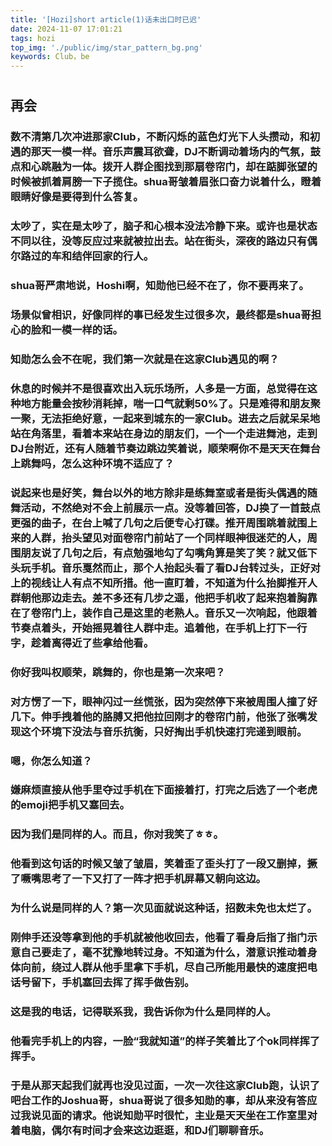 ```yaml
---
title: '[Hozi]short article(1)话未出口时已迟'
date: 2024-11-07 17:01:21
tags: hozi
top_img: './public/img/star_pattern_bg.png'
keywords: Club，be
---
```


# 
## 再会


### 数不清第几次冲进那家Club，不断闪烁的蓝色灯光下人头攒动，和初遇的那天一模一样。音乐声震耳欲聋，DJ不断调动着场内的气氛，鼓点和心跳融为一体。拨开人群企图找到那扇卷帘门，却在踮脚张望的时候被抓着肩膀一下子揽住。shua哥皱着眉张口奋力说着什么，瞪着眼睛好像是要得到什么答复。

### 太吵了，实在是太吵了，脑子和心根本没法冷静下来。或许也是状态不同以往，没等反应过来就被拉出去。站在街头，深夜的路边只有偶尔路过的车和结伴回家的行人。

### shua哥严肃地说，Hoshi啊，知勋他已经不在了，你不要再来了。

### 场景似曾相识，好像同样的事已经发生过很多次，最终都是shua哥担心的脸和一模一样的话。

### 知勋怎么会不在呢，我们第一次就是在这家Club遇见的啊？


### 休息的时候并不是很喜欢出入玩乐场所，人多是一方面，总觉得在这种地方能量会按秒消耗掉，喘一口气就剩50%了。只是难得和朋友聚一聚，无法拒绝好意，一起来到城东的一家Club。进去之后就呆呆地站在角落里，看着本来站在身边的朋友们，一个一个走进舞池，走到DJ台附近，还有人随着节奏边跳边笑着说，顺荣啊你不是天天在舞台上跳舞吗，怎么这种环境不适应了？

### 说起来也是好笑，舞台以外的地方除非是练舞室或者是街头偶遇的随舞活动，不然绝对不会上前展示一点。没等着回答，DJ换了一首鼓点更强的曲子，在台上喊了几句之后便专心打碟。推开周围跳着就围上来的人群，抬头望见对面卷帘门前站了一个同样眼神很迷茫的人，周围朋友说了几句之后，有点勉强地勾了勾嘴角算是笑了笑？就又低下头玩手机。音乐戛然而止，那个人抬起头看了看DJ台转过头，正好对上的视线让人有点不知所措。他一直盯着，不知道为什么抬脚推开人群朝他那边走去。差不多还有几步之遥，他把手机收了起来抱着胸靠在了卷帘门上，装作自己是这里的老熟人。音乐又一次响起，他跟着节奏点着头，开始摇晃着往人群中走。追着他，在手机上打下一行字，趁着离得近了些拿给他看。

### 你好我叫权顺荣，跳舞的，你也是第一次来吧？

### 对方愣了一下，眼神闪过一丝慌张，因为突然停下来被周围人撞了好几下。伸手拽着他的胳膊又把他拉回刚才的卷帘门前，他张了张嘴发现这个环境下没法与音乐抗衡，只好掏出手机快速打完递到眼前。

### 嗯，你怎么知道？

### 嫌麻烦直接从他手里夺过手机在下面接着打，打完之后选了一个老虎的emoji把手机又塞回去。

### 因为我们是同样的人。而且，你对我笑了ㅎㅎ。

### 他看到这句话的时候又皱了皱眉，笑着歪了歪头打了一段又删掉，撅了噘嘴思考了一下又打了一阵才把手机屏幕又朝向这边。

### 为什么说是同样的人？第一次见面就说这种话，招数未免也太烂了。

### 刚伸手还没等拿到他的手机就被他收回去，他看了看身后指了指门示意自己要走了，毫不犹豫地转过身。不知道为什么，潜意识推动着身体向前，绕过人群从他手里拿下手机，尽自己所能用最快的速度把电话号留下，手机塞回去挥了挥手做告别。

### 这是我的电话，记得联系我，我告诉你为什么是同样的人。

### 他看完手机上的内容，一脸“我就知道”的样子笑着比了个ok同样挥了挥手。

### 于是从那天起我们就再也没见过面，一次一次往这家Club跑，认识了吧台工作的Joshua哥，shua哥说了很多知勋的事，却从来没有答应过我说见面的请求。他说知勋平时很忙，主业是天天坐在工作室里对着电脑，偶尔有时间才会来这边逛逛，和DJ们聊聊音乐。

